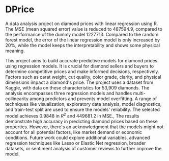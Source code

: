 # DPrice

A data analysis project on diamond prices with linear regression using R. The MSE (mean squared error) value is reduced to 487594.9, compared to the performance of the dummy model 1227713. Compared to the random forest model, the error of the linear regression model is only increased by 20%, while the model keeps the interpretability and shows some physical meaning.

This project aims to build accurate predictive models for diamond prices using regression models.
It is crucial for diamond sellers and buyers to determine competitive prices and make informed
decisions, respectively. Factors such as carat weight, cut quality, color grade, clarity, and physical
dimensions impact a diamond's price. The project uses a dataset from Kaggle, with data on these
characteristics for 53,909 diamonds.
The analysis encompasses three regression models and handles multi-collinearity among predictors
and prevents model overfitting. A range of techniques like visualization, exploratory data analysis,
model diagnostics, and train-test split are used to ensure the models' reliability. The selected model
achieves 0.9848 in $R^2$ and 449681.2 in MSE.,
The results demonstrate high accuracy in predicting diamond prices based on these properties.
However, there's an acknowledgment that the models might not account for all potential factors, like
market demand or economic conditions. Future work could explore additional variables, advanced
regression techniques like Lasso or Elastic Net regression, broader datasets, or sentiment analysis of
customer reviews to further improve the model.
